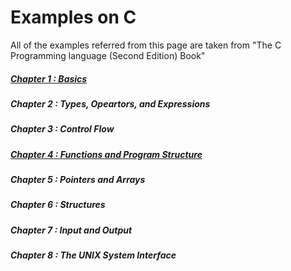 # Examples on C

All of the examples referred from this page are taken from "The C Programming language (Second Edition) Book"




##### [Chapter 1 : Basics](https://github.com/gkaucha/C-Basics/tree/master/book1/chapter_01)



##### Chapter 2 : Types, Opeartors, and Expressions



##### Chapter 3 : Control Flow



##### [Chapter 4 : Functions and Program Structure](https://github.com/gkaucha/C-Basics/tree/master/book1/chapter_04)




##### Chapter 5 : Pointers and Arrays



##### Chapter 6 : Structures




##### Chapter 7 : Input and Output



##### Chapter 8 : The UNIX System Interface


